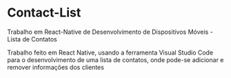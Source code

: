 # Contact-List
Trabalho em React-Native de Desenvolvimento de Dispositivos Móveis - Lista de Contatos

Trabalho feito em React Native, usando a ferramenta Visual Studio Code para o desenvolvimento de uma lista de contatos, onde pode-se adicionar e remover informações dos clientes

